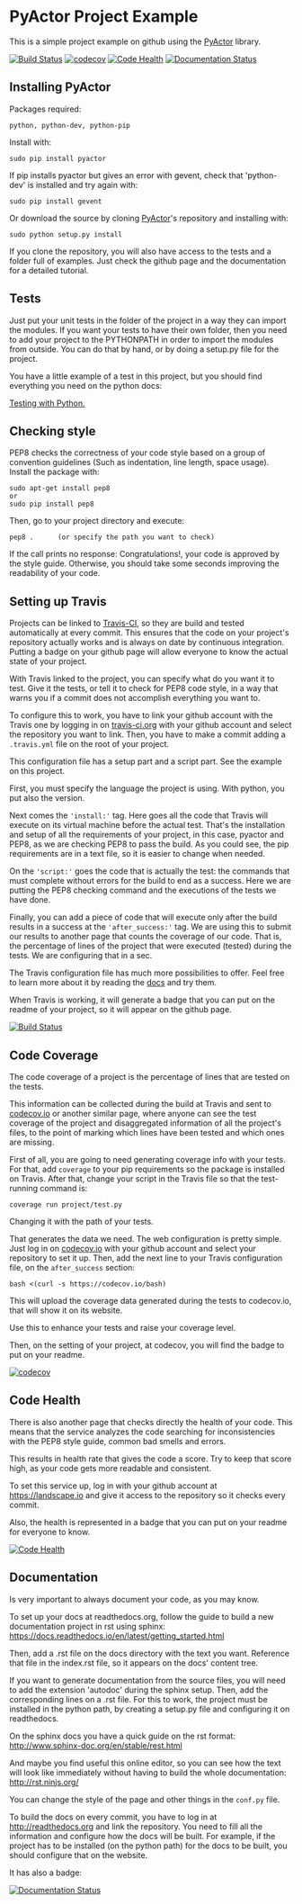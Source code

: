 # PyActor Project Example

This is a simple project example on github using the
[PyActor](https://github.com/pedrotgn/pyactor) library.

[![Build Status](https://travis-ci.org/danielBCN/PyActor-example.svg?branch=master)](https://travis-ci.org/danielBCN/PyActor-example)
[![codecov](https://codecov.io/gh/danielBCN/PyActor-example/branch/master/graph/badge.svg)](https://codecov.io/gh/danielBCN/PyActor-example)
[![Code Health](https://landscape.io/github/danielBCN/PyActor-example/master/landscape.svg?style=flat)](https://landscape.io/github/danielBCN/PyActor-example/master)
[![Documentation Status](https://readthedocs.org/projects/pyactor-example/badge/?version=latest)](http://pyactor-example.readthedocs.io/en/latest/?badge=latest)



## Installing PyActor

Packages required:

    python, python-dev, python-pip

Install with:

    sudo pip install pyactor

If pip installs pyactor but gives an error with gevent, check that 'python-dev'
is installed and try again with:

    sudo pip install gevent

Or download the source by cloning [PyActor](https://github.com/pedrotgn/pyactor)'s
repository and installing with:

    sudo python setup.py install

If you clone the repository, you will also have access to the tests and a folder
full of examples. Just check the github page and the documentation for a detailed
tutorial.

## Tests

Just put your unit tests in the folder of the project in a way they can import
the modules. If you want your tests to have their own folder, then you need to
add your project to the PYTHONPATH in order to import the modules from outside.
You can do that by hand, or by doing a setup.py file for the project.

You have a little example of a test in this project, but you should find
everything you need on the python docs:

[Testing with Python.](https://docs.python.org/2/library/unittest.html)


## Checking style

PEP8 checks the correctness of your code style based on a group of convention
guidelines (Such as indentation, line length, space usage). Install the package
with:

    sudo apt-get install pep8
    or
    sudo pip install pep8

Then, go to your project directory and execute:

    pep8 .      (or specify the path you want to check)

If the call prints no response: Congratulations!, your code is approved by the
style guide. Otherwise, you should take some seconds improving the readability
of your code.


## Setting up Travis

Projects can be linked to [Travis-CI](https://travis-ci.org), so they are build
and tested automatically at every commit. This ensures that the code on your
project's repository actually works and is always on date by continuous
integration. Putting a badge on your github page will
allow everyone to know the actual state of your project.

With Travis linked to the project, you can specify what do you want it to test.
Give it the tests, or tell it to check for PEP8 code style, in a way that warns
you if a commit does not accomplish everything you want to.

To configure this to work, you have to link your github account with the Travis
one by logging in on [travis-ci.org](https://travis-ci.org) with your github
account and select the repository you want to link. Then, you have to make a
commit adding a ``.travis.yml`` file on the root of your project.

This configuration file has a setup part and a script part. See the example on
this project.

First, you must specify the language the project is using. With python, you put
also the version.

Next comes the ``'install:'`` tag. Here goes all the code that Travis will execute
on its virtual machine before the actual test. That's the installation and setup
of all the requirements of your project, in this case, pyactor and PEP8, as we
are checking PEP8 to pass the build. As you could see, the pip requirements are
in a text file, so it is easier to change when needed.

On the ``'script:'`` goes the code that is actually the test: the commands that
must complete without errors for the build to end as a success. Here we are
putting the PEP8 checking command and the executions of the tests we have done.

Finally, you can add a piece of code that will execute only after the build
results in a success at the ``'after_success:'`` tag. We are using this to submit
our results to another page that counts the coverage of our code. That is, the
percentage of lines of the project that were executed (tested) during the tests.
We are configuring that in a sec.

The Travis configuration file has much more possibilities to offer. Feel free to
learn more about it by reading the
[docs](https://docs.travis-ci.com/user/customizing-the-build) and try them.

When Travis is working, it will generate a badge that you can put on the readme
of your project, so it will appear on the github page.

[![Build Status](https://travis-ci.org/danielBCN/PyActor-example.svg?branch=master)](https://travis-ci.org/danielBCN/PyActor-example)

## Code Coverage

The code coverage of a project is the percentage of lines that are tested on
the tests.

This information can be collected during the build at Travis and sent to
[codecov.io](https://codecov.io/) or another similar page, where anyone can see
the test coverage of the project and disaggregated information of all the
project's files, to the point of marking which lines have been tested and which
ones are missing.

First of all, you are going to need generating coverage info with your tests.
For that, add ``coverage`` to your pip requirements so the package is installed
on Travis. After that, change your script in the Travis file so that the
test-running command is:

    coverage run project/test.py

Changing it with the path of your tests.

That generates the data we need. The web configuration is pretty simple. Just log
in on [codecov.io](https://codecov.io/) with your github account and select your
repository to set it up. Then, add the next line to your Travis configuration
file, on the ``after_success`` section:

    bash <(curl -s https://codecov.io/bash)

This will upload the coverage data generated during the tests to codecov.io,
that will show it on its website.

Use this to enhance your tests and raise your coverage level.

Then, on the setting of your project, at codecov, you will find the badge to put
on your readme.

[![codecov](https://codecov.io/gh/danielBCN/PyActor-example/branch/master/graph/badge.svg)](https://codecov.io/gh/danielBCN/PyActor-example)


## Code Health

There is also another page that checks directly the health of your code. This
means that the service analyzes the code searching for inconsistencies with the
PEP8 style guide, common bad smells and errors.

This results in health rate that gives the code a score. Try to keep that score
high, as your code gets more readable and consistent.

To set this service up, log in with your github account at https://landscape.io
and give it access to the repository so it checks every commit.

Also, the health is represented in a badge that you can put on your readme for
everyone to know.

[![Code Health](https://landscape.io/github/danielBCN/PyActor-example/master/landscape.svg?style=flat)](https://landscape.io/github/danielBCN/PyActor-example/master)

## Documentation

Is very important to always document your code, as you may know.

To set up your docs at readthedocs.org, follow the guide to build a new
documentation project in rst using sphinx:
https://docs.readthedocs.io/en/latest/getting_started.html

Then, add a .rst file on the docs directory with the text you want.
Reference that file in the index.rst file, so it appears on the docs' content
tree.

If you want to generate documentation from the source files, you will need to
add the extension 'autodoc' during the sphinx setup. Then, add the corresponding
lines on a .rst file. For this to work, the project must be installed in the
python path, by creating a setup.py file and configuring it on readthedocs.

On the sphinx docs you have a quick guide on the rst format:
http://www.sphinx-doc.org/en/stable/rest.html

And maybe you find useful this online editor, so you can see how the text will
look like immediately without having to build the whole documentation:
http://rst.ninjs.org/

You can change the style of the page and other things in the ``conf.py``
file.

To build the docs on every commit, you have to log in at http://readthedocs.org
and link the repository. You need to fill all the information and configure
how the docs will be built. For example, if the project has to be installed
(on the python path) for the docs to be built, you should configure that on the
website.

It has also a badge:

[![Documentation Status](https://readthedocs.org/projects/pyactor-example/badge/?version=latest)](http://pyactor-example.readthedocs.io/en/latest/?badge=latest)
